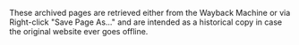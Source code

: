 These archived pages are retrieved either from the Wayback Machine or via Right-click "Save Page As..." and are intended as a historical copy in case the original website ever goes offline.
